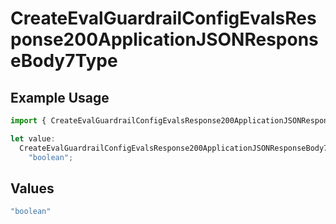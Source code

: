 # CreateEvalGuardrailConfigEvalsResponse200ApplicationJSONResponseBody7Type

## Example Usage

```typescript
import { CreateEvalGuardrailConfigEvalsResponse200ApplicationJSONResponseBody7Type } from "@orq-ai/node/models/operations";

let value:
  CreateEvalGuardrailConfigEvalsResponse200ApplicationJSONResponseBody7Type =
    "boolean";
```

## Values

```typescript
"boolean"
```